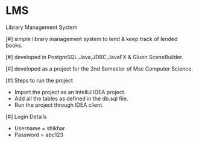 # LMS

Library Management System

[#] simple library management system to lend & keep track of          lended   books. 

[#] developed in PostgreSQL,Java,JDBC,JavaFX & Gluon SceneBuilder.

[#] developed as a project for the 2nd Semester of Msc Computer       Science.

[#] Steps to run the project
- Import the project as an IntelliJ IDEA project.
- Add all the tables as defined in the db.sql file.
- Run the project through IDEA client.

[#] Login Details
- Username = shikhar
- Password = abc123